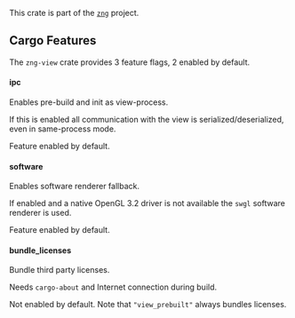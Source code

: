 <!--do doc --readme header-->
This crate is part of the [`zng`](https://github.com/zng-ui/zng) project.


<!--do doc --readme features-->
## Cargo Features

The `zng-view` crate provides 3 feature flags, 2 enabled by default.

#### ipc
Enables pre-build and init as view-process.

If this is enabled all communication with the view is serialized/deserialized,
even in same-process mode.

Feature enabled by default.


#### software
Enables software renderer fallback.

If enabled and a native OpenGL 3.2 driver is not available the `swgl` software renderer is used.

Feature enabled by default.


#### bundle_licenses
Bundle third party licenses.

Needs `cargo-about` and Internet connection during build.

Not enabled by default. Note that `"view_prebuilt"` always bundles licenses.


<!--do doc --readme #SECTION-END-->


